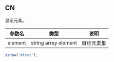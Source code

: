 ## CN

显示元素。

|参数名|类型|说明|
|-----|----|---|
|element|string array element|目标元素集|

```javascript
$show('#test');
```